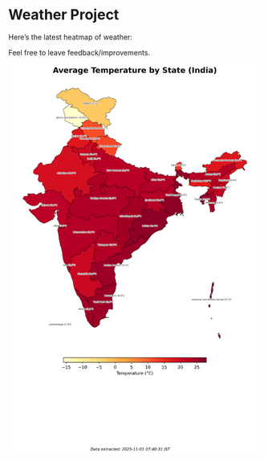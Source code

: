 # Weather Project

Here’s the latest heatmap of weather:

Feel free to leave feedback/improvements.

![India Heatmap](docs/assets/india_heatmap.png?v=056C19)
